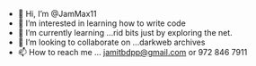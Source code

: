 - 👋 Hi, I’m @JamMax11
- 👀 I’m interested in learning how to write code
- 🌱 I’m currently learning ...rid bits just by exploring the net.
- 💞️ I’m looking to collaborate on ...darkweb archives
- 📫 How to reach me ... jamitbdpp@gmail.com or 972 846 7911

<!---
JamMax11/JamMax11 is a ✨ special ✨ repository because its `README.md` (this file) appears on your GitHub profile.
You can click the Preview link to take a look at your changes.
--->
